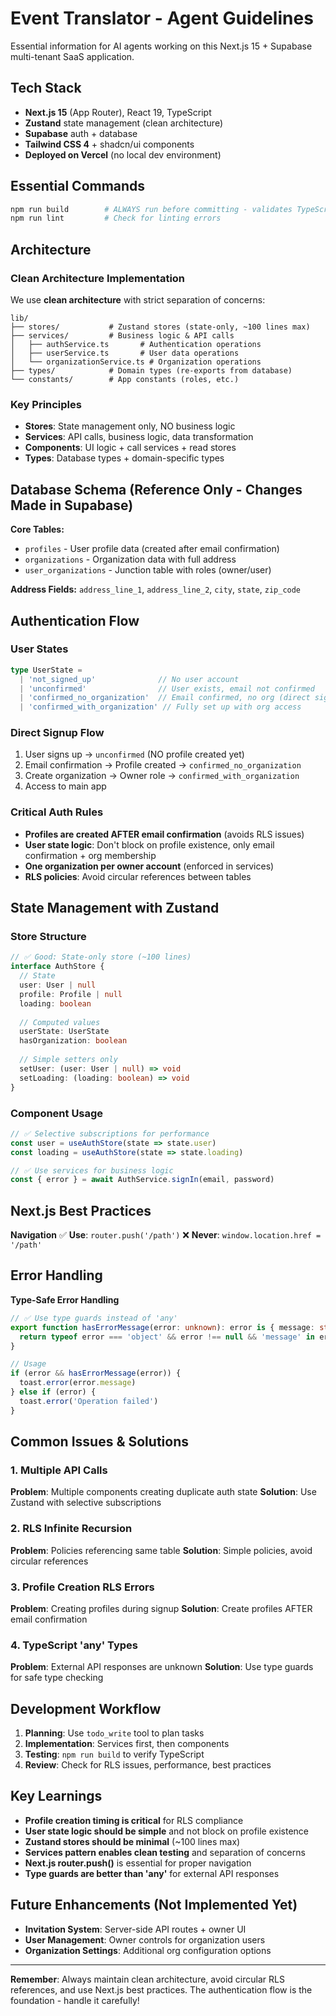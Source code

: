 # Event Translator - Agent Guidelines

Essential information for AI agents working on this Next.js 15 + Supabase multi-tenant SaaS application.

## Tech Stack
- **Next.js 15** (App Router), React 19, TypeScript
- **Zustand** state management (clean architecture)
- **Supabase** auth + database
- **Tailwind CSS 4** + shadcn/ui components
- **Deployed on Vercel** (no local dev environment)

## Essential Commands
```bash
npm run build        # ALWAYS run before committing - validates TypeScript
npm run lint         # Check for linting errors
```

## Architecture

### Clean Architecture Implementation

We use **clean architecture** with strict separation of concerns:

```
lib/
├── stores/           # Zustand stores (state-only, ~100 lines max)
├── services/         # Business logic & API calls
│   ├── authService.ts       # Authentication operations
│   ├── userService.ts       # User data operations  
│   └── organizationService.ts # Organization operations
├── types/            # Domain types (re-exports from database)
└── constants/        # App constants (roles, etc.)
```

### Key Principles
- **Stores**: State management only, NO business logic
- **Services**: API calls, business logic, data transformation
- **Components**: UI logic + call services + read stores
- **Types**: Database types + domain-specific types

## Database Schema (Reference Only - Changes Made in Supabase)

**Core Tables:**
- `profiles` - User profile data (created after email confirmation)
- `organizations` - Organization data with full address
- `user_organizations` - Junction table with roles (owner/user)

**Address Fields:** `address_line_1`, `address_line_2`, `city`, `state`, `zip_code`

## Authentication Flow

### User States
```typescript
type UserState = 
  | 'not_signed_up'              // No user account
  | 'unconfirmed'                // User exists, email not confirmed
  | 'confirmed_no_organization'  // Email confirmed, no org (direct signup)
  | 'confirmed_with_organization' // Fully set up with org access
```

### Direct Signup Flow
1. User signs up → `unconfirmed` (NO profile created yet)
2. Email confirmation → Profile created → `confirmed_no_organization`
3. Create organization → Owner role → `confirmed_with_organization`
4. Access to main app

### Critical Auth Rules
- **Profiles are created AFTER email confirmation** (avoids RLS issues)
- **User state logic**: Don't block on profile existence, only email confirmation + org membership
- **One organization per owner account** (enforced in services)
- **RLS policies**: Avoid circular references between tables

## State Management with Zustand

### Store Structure
```typescript
// ✅ Good: State-only store (~100 lines)
interface AuthStore {
  // State
  user: User | null
  profile: Profile | null
  loading: boolean
  
  // Computed values  
  userState: UserState
  hasOrganization: boolean
  
  // Simple setters only
  setUser: (user: User | null) => void
  setLoading: (loading: boolean) => void
}
```

### Component Usage
```typescript
// ✅ Selective subscriptions for performance
const user = useAuthStore(state => state.user)
const loading = useAuthStore(state => state.loading)

// ✅ Use services for business logic
const { error } = await AuthService.signIn(email, password)
```

## Next.js Best Practices

**Navigation**
✅ **Use**: `router.push('/path')`
❌ **Never**: `window.location.href = '/path'`

## Error Handling

**Type-Safe Error Handling**
```typescript
// ✅ Use type guards instead of 'any'
export function hasErrorMessage(error: unknown): error is { message: string } {
  return typeof error === 'object' && error !== null && 'message' in error
}

// Usage
if (error && hasErrorMessage(error)) {
  toast.error(error.message)
} else if (error) {
  toast.error('Operation failed')
}
```

## Common Issues & Solutions

### 1. Multiple API Calls
**Problem**: Multiple components creating duplicate auth state
**Solution**: Use Zustand with selective subscriptions

### 2. RLS Infinite Recursion  
**Problem**: Policies referencing same table
**Solution**: Simple policies, avoid circular references

### 3. Profile Creation RLS Errors
**Problem**: Creating profiles during signup
**Solution**: Create profiles AFTER email confirmation

### 4. TypeScript 'any' Types
**Problem**: External API responses are unknown
**Solution**: Use type guards for safe type checking

## Development Workflow

1. **Planning**: Use `todo_write` tool to plan tasks
2. **Implementation**: Services first, then components
3. **Testing**: `npm run build` to verify TypeScript
4. **Review**: Check for RLS issues, performance, best practices

## Key Learnings

- **Profile creation timing is critical** for RLS compliance
- **User state logic should be simple** and not block on profile existence  
- **Zustand stores should be minimal** (~100 lines max)
- **Services pattern enables clean testing** and separation of concerns
- **Next.js router.push()** is essential for proper navigation
- **Type guards are better than 'any'** for external API responses

## Future Enhancements (Not Implemented Yet)

- **Invitation System**: Server-side API routes + owner UI
- **User Management**: Owner controls for organization users
- **Organization Settings**: Additional org configuration options

---

**Remember**: Always maintain clean architecture, avoid circular RLS references, and use Next.js best practices. The authentication flow is the foundation - handle it carefully!
